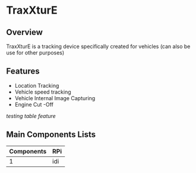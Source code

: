# TraxXturE

## Overview
TraxXturE is a tracking device specifically created for vehicles (can also be use for other purposes)

##  Features
+ Location Tracking
+ Vehicle speed tracking
+ Vehicle Internal Image Capturing
+ Engine Cut -Off


*testing table feature*

## Main Components Lists

| Components | RPi|
---| ---
1  | idi
